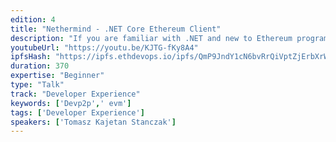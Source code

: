 ```yaml
---
edition: 4
title: "Nethermind - .NET Core Ethereum Client"
description: "If you are familiar with .NET and new to Ethereum programming, this workshop will teach you how to integrate .net applications or new dapps with Ethereum smart contracts using Nethereum. This programming session will guide through the creation of a standard token (ERC20 smartcontract) as well as through the creation of a .Net api definition and interaction with a smart contract (deployment, transactions, calls and events). Members of the Nethereum team will of course be there to answer any questions you may have regarding Ethereum programming and its cumulated benefits when used in the .NET context."
youtubeUrl: "https://youtu.be/KJTG-fKy8A4"
ipfsHash: "https://ipfs.ethdevops.io/ipfs/QmP9JndY1cN6bvRrQiVptZjErbXrWP4Twi1zjbDjpTSeAA?filename=Nethermind_-_.NET_Core_Ethereum_Client_by_Tomasz_Kajetan_Stanczak_Devcon4-KJTG-fKy8A4.mp4"
duration: 370
expertise: "Beginner"
type: "Talk"
track: "Developer Experience"
keywords: ['Devp2p',' evm']
tags: ['Developer Experience']
speakers: ['Tomasz Kajetan Stanczak']
---
```


